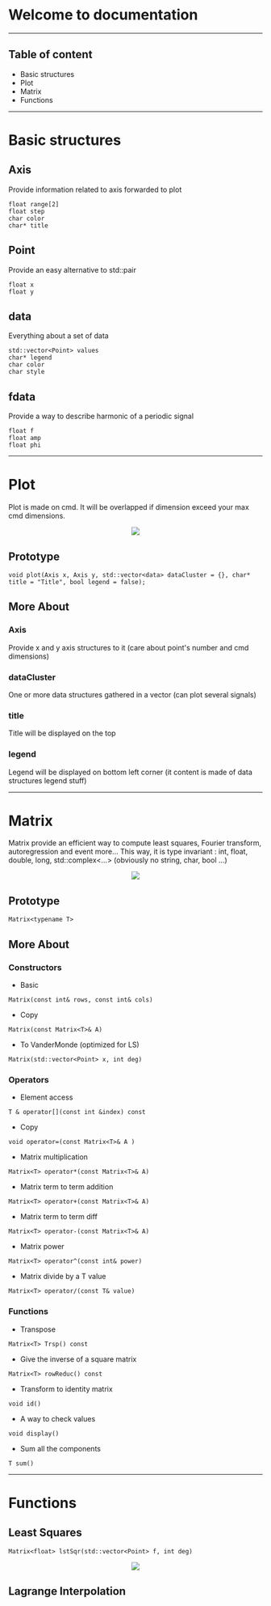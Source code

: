 # Welcome to documentation
-------------------------------------------------------------------------
## Table of content

* Basic structures
* Plot
* Matrix
* Functions

-------------------------------------------------------------------------

# Basic structures

## Axis
Provide information related to axis forwarded to plot
```console
float range[2]
float step
char color
char* title
```

## Point
Provide an easy alternative to std::pair 
```console
float x
float y
```

## data
Everything about a set of data
```console
std::vector<Point> values
char* legend
char color
char style
```

## fdata
Provide a way to describe harmonic of a periodic signal
```console
float f
float amp
float phi
```

-------------------------------------------------------------------------

# Plot
Plot is made on cmd. It will be overlapped if dimension exceed your max cmd dimensions.
<p align="center">
  <img src="https://github.com/MaximeAeva/AnalyticsTools/blob/master/res/FourierPlotExample.PNG">
</p>

## Prototype
```console
void plot(Axis x, Axis y, std::vector<data> dataCluster = {}, char* title = "Title", bool legend = false);
```

## More About
### Axis
Provide x and y axis structures to it (care about point's number and cmd dimensions)

### dataCluster
One or more data structures gathered in a vector (can plot several signals)

### title
Title will be displayed on the top

### legend
Legend will be displayed on bottom left corner (it content is made of data structures legend stuff)

-------------------------------------------------------------------------

# Matrix
Matrix provide an efficient way to compute least squares, Fourier transform, autoregression and event more...
This way, it is type invariant : int, float, double, long, std::complex<...> (obviously no string, char, bool ...)
<p align="center">
  <img src="https://github.com/MaximeAeva/AnalyticsTools/blob/master/res/MatrixPlotExample.PNG">
</p>

## Prototype
```console
Matrix<typename T> 
```

## More About
### Constructors
* Basic
```console
Matrix(const int& rows, const int& cols)
```
* Copy 
```console
Matrix(const Matrix<T>& A)
```
* To VanderMonde (optimized for LS)
```console
Matrix(std::vector<Point> x, int deg)
```

### Operators
* Element access
```console
T & operator[](const int &index) const 
```
* Copy
```console
void operator=(const Matrix<T>& A )
```
* Matrix multiplication
```console
Matrix<T> operator*(const Matrix<T>& A)
```
* Matrix term to term addition
```console
Matrix<T> operator+(const Matrix<T>& A)
```
* Matrix term to term diff
```console
Matrix<T> operator-(const Matrix<T>& A)
```
* Matrix power
```console
Matrix<T> operator^(const int& power) 
```
* Matrix divide by a T value
```console
Matrix<T> operator/(const T& value) 
```

### Functions
* Transpose
```console
Matrix<T> Trsp() const
```
* Give the inverse of a square matrix
```console
Matrix<T> rowReduc() const
```
* Transform to identity matrix
```console
void id()
```
* A way to check values
```console
void display()
```
* Sum all the components
```console
T sum()
```

-------------------------------------------------------------------------

# Functions

## Least Squares
```console
Matrix<float> lstSqr(std::vector<Point> f, int deg)
```
<p align="center">
  <img src="https://github.com/MaximeAeva/AnalyticsTools/blob/master/res/LeastSquaresExample.PNG">
</p>

## Lagrange Interpolation